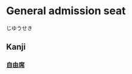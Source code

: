 # General admission seat
じゆうせき

## Kanji
### [自](Kanji/kanji-dict/自.md)[由](Kanji/kanji-dict/由.md)[席](Kanji/kanji-dict/席.md)